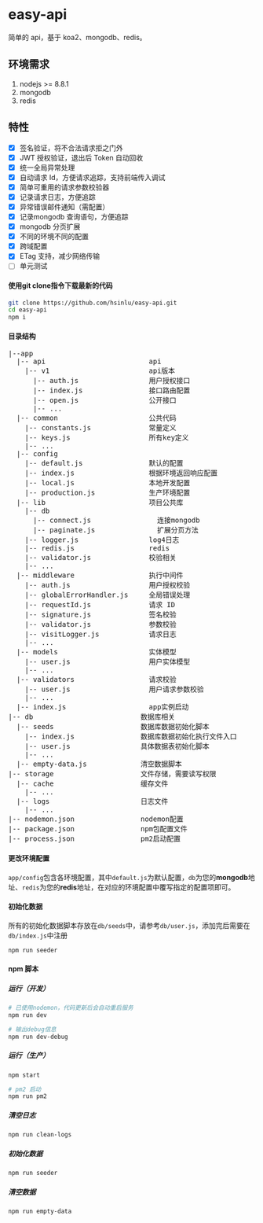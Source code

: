 # easy-api

简单的 api，基于 koa2、mongodb、redis。

## 环境需求
1. nodejs >= 8.8.1
2. mongodb
3. redis

## 特性

- [x] 签名验证，将不合法请求拒之门外
- [x] JWT 授权验证，退出后 Token 自动回收
- [x] 统一全局异常处理
- [x] 自动请求 Id，方便请求追踪，支持前端传入调试
- [x] 简单可重用的请求参数校验器
- [x] 记录请求日志，方便追踪
- [x] 异常错误邮件通知（需配置）
- [x] 记录mongodb 查询语句，方便追踪
- [x] mongodb 分页扩展
- [x] 不同的环境不同的配置
- [x] 跨域配置
- [x] ETag 支持，减少网络传输
- [ ] 单元测试

#### 使用git clone指令下载最新的代码
```bash
git clone https://github.com/hsinlu/easy-api.git
cd easy-api
npm i
```

#### 目录结构
<pre>
|--app
  |-- api                         api
    |-- v1                        api版本
      |-- auth.js                 用户授权接口
      |-- index.js                接口路由配置
      |-- open.js                 公开接口
      |-- ...
  |-- common                      公共代码
    |-- constants.js              常量定义
    |-- keys.js                   所有key定义
    |-- ...
  |-- config
    |-- default.js                默认的配置
    |-- index.js                  根据环境返回响应配置
    |-- local.js                  本地开发配置
    |-- production.js             生产环境配置
  |-- lib                         项目公共库
    |-- db
      |-- connect.js                连接mongodb
      |-- paginate.js               扩展分页方法
    |-- logger.js                 log4日志
    |-- redis.js                  redis
    |-- validator.js              校验相关
    |-- ...
  |-- middleware                  执行中间件
    |-- auth.js                   用户授权校验
    |-- globalErrorHandler.js     全局错误处理
    |-- requestId.js              请求 ID
    |-- signature.js              签名校验
    |-- validator.js              参数校验
    |-- visitLogger.js            请求日志
    |-- ...
  |-- models                      实体模型
    |-- user.js                   用户实体模型
    |-- ...
  |-- validators                  请求校验
    |-- user.js                   用户请求参数校验
    |-- ...
  |-- index.js                    app实例启动
|-- db                          数据库相关
  |-- seeds                     数据库数据初始化脚本
    |-- index.js                数据库数据初始化执行文件入口
    |-- user.js                 具体数据表初始化脚本
    |-- ...
  |-- empty-data.js             清空数据脚本
|-- storage                     文件存储，需要读写权限
  |-- cache                     缓存文件
    |-- ...
  |-- logs                      日志文件
    |-- ...
|-- nodemon.json                nodemon配置
|-- package.json                npm包配置文件
|-- process.json                pm2启动配置
</pre>

#### 更改环境配置
`app/config`包含各环境配置，其中`default.js`为默认配置，`db`为您的**mongodb**地址、`redis`为您的**redis**地址，在对应的环境配置中覆写指定的配置项即可。

#### 初始化数据
所有的初始化数据脚本存放在`db/seeds`中，请参考`db/user.js`，添加完后需要在`db/index.js`中注册
```bash
npm run seeder
```

#### npm 脚本

##### 运行（开发）
```bash
# 已使用nodemon，代码更新后会自动重启服务
npm run dev

# 输出debug信息
npm run dev-debug
```

##### 运行（生产）
```bash
npm start

# pm2 启动
npm run pm2
```

##### 清空日志
```bash
npm run clean-logs
```

##### 初始化数据
```bash
npm run seeder
```

##### 清空数据
```bash
npm run empty-data
```
